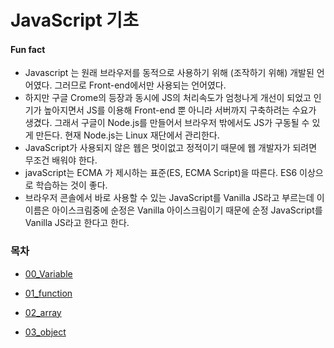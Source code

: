 # JavaScript 기초

#### Fun fact

- Javascript 는 원래 브라우저를 동적으로 사용하기 위해 (조작하기 위해) 개발된 언어였다. 그러므로 Front-end에서만 사용되는 언어였다.
- 하지만 구글 Crome의 등장과 동시에 JS의 처리속도가 엄청나게 개선이 되었고 인기가 높아지면서 JS를 이용해 Front-end 뿐 아니라 서버까지 구축하려는 수요가 생겼다. 그래서 구글이 Node.js를 만들어서 브라우저 밖에서도 JS가 구동될 수 있게 만든다. 현재 Node.js는 Linux 재단에서 관리한다.
- JavaScript가 사용되지 않은 웹은 멋이없고 정적이기 때문에 웹 개발자가 되려면 무조건 배워야 한다. 
- javaScript는 ECMA 가 제시하는 표준(ES, ECMA Script)을 따른다. ES6 이상으로 학습하는 것이 좋다.
- 브라우저 콘솔에서 바로 사용할 수 있는 JavaScript를 Vanilla JS라고 부르는데 이 이름은 아이스크림중에 순정은 Vanilla 아이스크림이기 때문에 순정 JavaScript를 Vanilla JS라고 한다고 한다.



### 목차

- [00_Variable](./00_variable.md)

- [01_function](./01_function.md)

- [02_array](02_array.md)

- [03_object](03_object.md)

  

